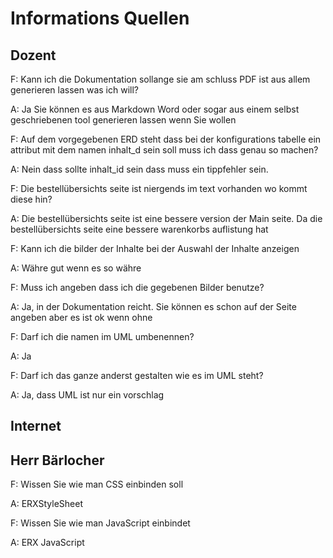 # Informations Quellen

## Dozent

F: Kann ich die Dokumentation sollange sie am schluss PDF ist aus allem generieren lassen was ich will?

A: Ja Sie können es aus Markdown Word oder sogar aus einem selbst geschriebenen tool generieren lassen wenn Sie wollen

F: Auf dem vorgegebenen ERD steht dass bei der konfigurations tabelle ein attribut mit dem namen inhalt_d sein soll muss ich dass genau so machen?

A: Nein dass sollte inhalt_id sein dass muss ein tippfehler sein.

F: Die bestellübersichts seite ist niergends im text vorhanden wo kommt diese hin?

A: Die bestellübersichts seite ist eine bessere version der Main seite. Da die bestellübersichts seite eine bessere warenkorbs auflistung hat

F: Kann ich die bilder der Inhalte bei der Auswahl der Inhalte anzeigen

A: Währe gut wenn es so währe

F: Muss ich angeben dass ich die gegebenen Bilder benutze?

A: Ja, in der Dokumentation reicht. Sie können es schon auf der Seite angeben aber es ist ok wenn ohne

F: Darf ich die namen im UML umbenennen?

A: Ja

F: Darf ich das ganze anderst gestalten wie es im UML steht?

A: Ja, dass UML ist nur ein vorschlag

## Internet

## Herr Bärlocher

F: Wissen Sie wie man CSS einbinden soll

A: ERXStyleSheet

F: Wissen Sie wie man JavaScript einbindet

A: ERX JavaScript
